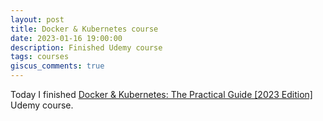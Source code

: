 ```yaml
---
layout: post
title: Docker & Kubernetes course
date: 2023-01-16 19:00:00
description: Finished Udemy course
tags: courses
giscus_comments: true
---
```


Today I finished [Docker & Kubernetes: The Practical Guide [2023 Edition]](https://www.udemy.com/certificate/UC-25e8b6a9-719d-433f-8549-8eeda3bd521c/) Udemy course.  

